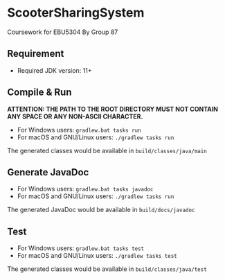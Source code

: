 # ScooterSharingSystem
Coursework for EBU5304 By Group 87
## Requirement
- Required JDK version: 11+
## Compile & Run
**ATTENTION: THE PATH TO THE ROOT DIRECTORY MUST NOT CONTAIN ANY SPACE OR ANY NON-ASCII CHARACTER.**
- For Windows users: `gradlew.bat tasks run`
- For macOS and GNU/Linux users: `./gradlew tasks run`

The generated classes would be available in `build/classes/java/main`
## Generate JavaDoc
- For Windows users: `gradlew.bat tasks javadoc`
- For macOS and GNU/Linux users: `./gradlew tasks run`

The generated JavaDoc would be available in `build/docs/javadoc`
## Test
- For Windows users: `gradlew.bat tasks test`
- For macOS and GNU/Linux users: `./gradlew tasks test`

The generated classes would be available in `build/classes/java/test`
